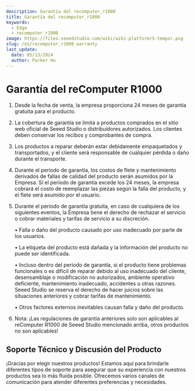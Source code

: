 ```yaml
---
description: Garantía del recomputer_r1000
title: Garantía del recomputer_r1000
keywords:
  - Edge
  - recomputer_r1000
image: https://files.seeedstudio.com/wiki/wiki-platform/S-tempor.png
slug: /es/recomputer_r1000_warranty
last_update:
  date: 05/13/2024
  author: Parker Hu
---
```

# Garantía del reComputer R1000

1. Desde la fecha de venta, la empresa proporciona 24 meses de garantía gratuita para el producto.
2. La cobertura de garantía se limita a productos comprados en el sitio web oficial de Seeed Studio o distribuidores autorizados. Los clientes deben conservar los recibos y comprobantes de compra.
3. Los productos a reparar deberán estar debidamente empaquetados y transportados, y el cliente será responsable de cualquier pérdida o daño durante el transporte.
4. Durante el período de garantía, los costos de flete y mantenimiento derivados de fallas de calidad del producto serán asumidos por la Empresa. Si el período de garantía excede los 24 meses, la empresa cobrará el costo de reemplazar las piezas según la falla del producto, y el flete será asumido por el usuario.
5. Durante el período de garantía gratuita, en caso de cualquiera de los siguientes eventos, la Empresa tiene el derecho de rechazar el servicio o cobrar materiales y tarifas de servicio a su discreción.

    • Falla o daño del producto causado por uso inadecuado por parte de los usuarios.

    • La etiqueta del producto está dañada y la información del producto no puede ser identificada.

    • Incluso dentro del período de garantía, si el producto tiene problemas funcionales o es difícil de reparar debido al uso inadecuado del cliente, desensamblaje o modificación no autorizados, ambiente operativo deficiente, mantenimiento inadecuado, accidentes u otras razones. Seeed Studio se reserva el derecho de hacer juicios sobre las situaciones anteriores y cobrar tarifas de mantenimiento.

    • Otros factores externos inevitables causan falla y daño del producto.

6. Nota: ¡Las regulaciones de garantía anteriores solo son aplicables al reComputer R1000 de Seeed Studio mencionado arriba, otros productos no son aplicables!

## Soporte Técnico y Discusión del Producto

¡Gracias por elegir nuestros productos! Estamos aquí para brindarle diferentes tipos de soporte para asegurar que su experiencia con nuestros productos sea lo más fluida posible. Ofrecemos varios canales de comunicación para atender diferentes preferencias y necesidades.

<div class="button_tech_support_container">
<a href="https://forum.seeedstudio.com/" class="button_forum"></a> 
<a href="https://www.seeedstudio.com/contacts" class="button_email"></a>
</div>

<div class="button_tech_support_container">
<a href="https://discord.gg/eWkprNDMU7" class="button_discord"></a> 
<a href="https://github.com/Seeed-Studio/wiki-documents/discussions/69" class="button_discussion"></a>
</div>
